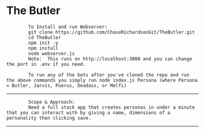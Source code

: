 # The Butler
                       
            To Install and run Webserver:
            git clone https://github.com/ChaseRichardsonGit/TheButler.git
            cd TheButler
            npm init -y
            npm install
            node webserver.js
            Note:  This runs on http://localhost:3000 and you can change the port in .env if you need.

            To run any of the bots after you've cloned the repo and run the above commands you simply run node index.js Persona (where Persona = Butler, Jarvis, Puerus, Deadass, or Melfi)

----------------------------------------------------------------------------------------------------------------------------------------------------------


            Scope & Approach: 
            Need a full stack app that creates personas in under a minute that you can interact with by giving a name, dimensions of a personality then clicking save.

            
            
----------------------------------------------------------------------------------------------------------------------------------------------------------
